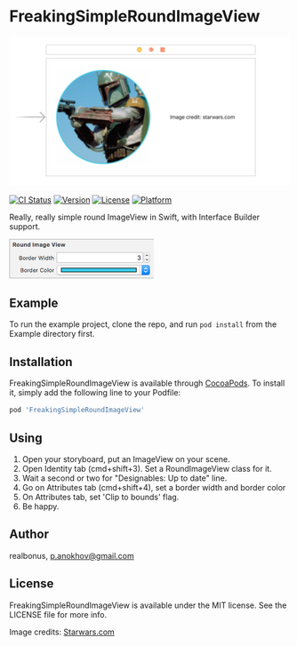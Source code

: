 # FreakingSimpleRoundImageView

![Simple RoundImageView](https://raw.githubusercontent.com/RealBonus/FreakingSimpleRoundImageView/master/Screenshots/IB.png)

[![CI Status](http://img.shields.io/travis/realbonus/FreakingSimpleRoundImageView.svg?style=flat)](https://travis-ci.org/realbonus/FreakingSimpleRoundImageView)
[![Version](https://img.shields.io/cocoapods/v/FreakingSimpleRoundImageView.svg?style=flat)](http://cocoapods.org/pods/FreakingSimpleRoundImageView)
[![License](https://img.shields.io/cocoapods/l/FreakingSimpleRoundImageView.svg?style=flat)](http://cocoapods.org/pods/FreakingSimpleRoundImageView)
[![Platform](https://img.shields.io/cocoapods/p/FreakingSimpleRoundImageView.svg?style=flat)](http://cocoapods.org/pods/FreakingSimpleRoundImageView)

Really, really simple round ImageView in Swift, with Interface Builder support.

![Attributes inspector](https://raw.githubusercontent.com/RealBonus/FreakingSimpleRoundImageView/master/Screenshots/Attributes.png)

## Example

To run the example project, clone the repo, and run `pod install` from the Example directory first.

## Installation

FreakingSimpleRoundImageView is available through [CocoaPods](http://cocoapods.org). To install
it, simply add the following line to your Podfile:

```ruby
pod 'FreakingSimpleRoundImageView'
```

## Using

1. Open your storyboard, put an ImageView on your scene.
2. Open Identity tab (cmd+shift+3). Set a RoundImageView class for it.
3. Wait a second or two for "Designables: Up to date" line.
4. Go on Attributes tab (cmd+shift+4), set a border width and border color
5. On Attributes tab, set 'Clip to bounds' flag.
6. Be happy.

## Author

realbonus, p.anokhov@gmail.com

## License

FreakingSimpleRoundImageView is available under the MIT license. See the LICENSE file for more info.

Image credits: [Starwars.com](http://www.starwars.com/databank/boba-fett)
